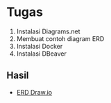 # Tugas
1. Instalasi Diagrams.net
2. Membuat contoh diagram ERD
3. Instalasi Docker
4. Instalasi DBeaver

## Hasil
- [ERD Draw.io](./pertemuan1.drawio)


